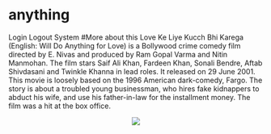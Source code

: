 # anything
Login Logout System
#More about this
Love Ke Liye Kucch Bhi Karega (English: Will Do Anything for Love) is a Bollywood crime comedy film directed by E. Nivas and produced by Ram Gopal Varma and Nitin Manmohan. The film stars Saif Ali Khan, Fardeen Khan, Sonali Bendre, Aftab Shivdasani and Twinkle Khanna in lead roles. It released on 29 June 2001. This movie is loosely based on the 1996 American dark-comedy, Fargo. The story is about a troubled young businessman, who hires fake kidnappers to abduct his wife, and use his father-in-law for the installment money. The film was a hit at the box office.
<p align="center">
<img src="https://sp.yimg.com/ib/th?id=OIP.Mb59109af8b6d3dc69664d6c420499be3H0&pid=15.1">
</p>
